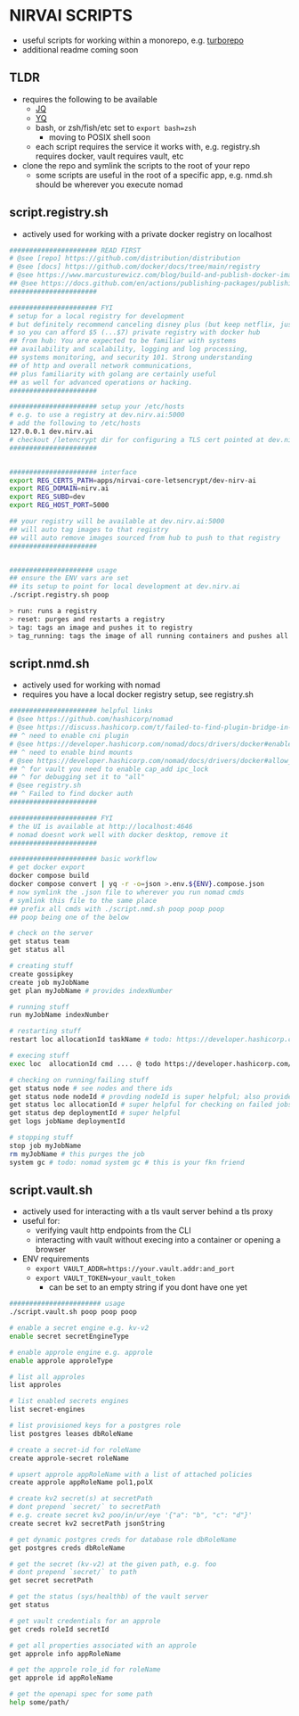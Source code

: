 # NIRVAI SCRIPTS

- useful scripts for working within a monorepo, e.g. [turborepo](https://turbo.build/repo/docs)
- additional readme coming soon

## TLDR

- requires the following to be available
  - [JQ](https://stedolan.github.io/jq/)
  - [YQ](https://github.com/mikefarah/yq)
  - bash, or zsh/fish/etc set to `export bash=zsh`
    - moving to POSIX shell soon
  - each script requires the service it works with, e.g. registry.sh requires docker, vault requires vault, etc
- clone the repo and symlink the scripts to the root of your repo
  - some scripts are useful in the root of a specific app, e.g. nmd.sh should be wherever you execute nomad

## script.registry.sh

- actively used for working with a private docker registry on localhost

```sh
###################### READ FIRST
# @see [repo] https://github.com/distribution/distribution
# @see [docs] https://github.com/docker/docs/tree/main/registry
# @see https://www.marcusturewicz.com/blog/build-and-publish-docker-images-with-github-packages/
## @see https://docs.github.com/en/actions/publishing-packages/publishing-docker-images
######################

###################### FYI
# setup for a local registry for development
# but definitely recommend canceling disney plus (but keep netflix, just sayin)
# so you can afford $5 (...$7) private registry with docker hub
## from hub: You are expected to be familiar with systems
## availability and scalability, logging and log processing,
## systems monitoring, and security 101. Strong understanding
## of http and overall network communications,
## plus familiarity with golang are certainly useful
## as well for advanced operations or hacking.
######################

###################### setup your /etc/hosts
# e.g. to use a registry at dev.nirv.ai:5000
# add the following to /etc/hosts
127.0.0.1 dev.nirv.ai
# checkout /letencrypt dir for configuring a TLS cert pointed at dev.nirv.ai
######################


###################### interface
export REG_CERTS_PATH=apps/nirvai-core-letsencrypt/dev-nirv-ai
export REG_DOMAIN=nirv.ai
export REG_SUBD=dev
export REG_HOST_PORT=5000

## your registry will be available at dev.nirv.ai:5000
## will auto tag images to that registry
## will auto remove images sourced from hub to push to that registry
######################


##################### usage
## ensure the ENV vars are set
## its setup to point for local development at dev.nirv.ai
./script.registry.sh poop

> run: runs a registry
> reset: purges and restarts a registry
> tag: tags an image and pushes it to registry
> tag_running: tags the image of all running containers and pushes all to registry

```

## script.nmd.sh

- actively used for working with nomad
- requires you have a local docker registry setup, see registry.sh

```sh
###################### helpful links
# @see https://github.com/hashicorp/nomad
# @see https://discuss.hashicorp.com/t/failed-to-find-plugin-bridge-in-path/3095
## ^ need to enable cni plugin
# @see https://developer.hashicorp.com/nomad/docs/drivers/docker#enabled-1
## ^ need to enable bind mounts
# @see https://developer.hashicorp.com/nomad/docs/drivers/docker#allow_caps
## ^ for vault you need to enable cap_add ipc_lock
## ^ for debugging set it to "all"
# @see registry.sh
## ^ Failed to find docker auth
######################

###################### FYI
# the UI is available at http://localhost:4646
# nomad doesnt work well with docker desktop, remove it
######################

###################### basic workflow
# get docker export
docker compose build
docker compose convert | yq -r -o=json >.env.${ENV}.compose.json
# now symlink the .json file to wherever you run nomad cmds
# symlink this file to the same place
## prefix all cmds with ./script.nmd.sh poop poop poop
## poop being one of the below

# check on the server
get status team
get status all

# creating stuff
create gossipkey
create job myJobName
get plan myJobName # provides indexNumber

# running stuff
run myJobName indexNumber

# restarting stuff
restart loc allocationId taskName # todo: https://developer.hashicorp.com/nomad/docs/commands/alloc/restart

# execing stuff
exec loc  allocationId cmd .... @ todo https://developer.hashicorp.com/nomad/docs/commands/alloc/exec

# checking on running/failing stuff
get status node # see nodes and there ids
get status node nodeId # provding nodeId is super helpful; also provides allocationId
get status loc allocationId # super helpful for checking on failed jobs, provides deployment id
get status dep deploymentId # super helpful
get logs jobName deploymentId

# stopping stuff
stop job myJobName
rm myJobName # this purges the job
system gc # todo: nomad system gc # this is your fkn friend

```

## script.vault.sh

- actively used for interacting with a tls vault server behind a tls proxy
- useful for:
  - verifying vault http endpoints from the CLI
  - interacting with vault without execing into a container or opening a browser
- ENV requirements
  - `export VAULT_ADDR=https://your.vault.addr:and_port`
  - `export VAULT_TOKEN=your_vault_token`
    - can be set to an empty string if you dont have one yet

```sh
####################### usage
./script.vault.sh poop poop poop

# enable a secret engine e.g. kv-v2
enable secret secretEngineType

# enable approle engine e.g. approle
enable approle approleType

# list all approles
list approles

# list enabled secrets engines
list secret-engines

# list provisioned keys for a postgres role
list postgres leases dbRoleName

# create a secret-id for roleName
create approle-secret roleName

# upsert approle appRoleName with a list of attached policies
create approle appRoleName pol1,polX

# create kv2 secret(s) at secretPath
# dont prepend `secret/` to secretPath
# e.g. create secret kv2 poo/in/ur/eye '{"a": "b", "c": "d"}'
create secret kv2 secretPath jsonString

# get dynamic postgres creds for database role dbRoleName
get postgres creds dbRoleName

# get the secret (kv-v2) at the given path, e.g. foo
# dont prepend `secret/` to path
get secret secretPath

# get the status (sys/healthb) of the vault server
get status

# get vault credentials for an approle
get creds roleId secretId

# get all properties associated with an approle
get approle info appRoleName

# get the approle role_id for roleName
get approle id appRoleName

# get the openapi spec for some path
help some/path/

```

